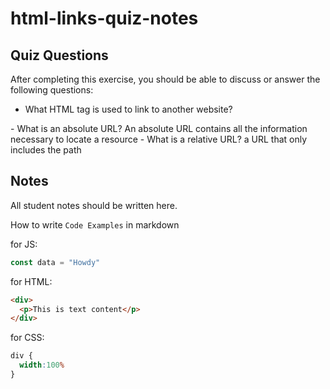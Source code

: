 # html-links-quiz-notes

## Quiz Questions

After completing this exercise, you should be able to discuss or answer the following questions:

- What HTML tag is used to link to another website?
<a>
- What is an absolute URL?
An absolute URL contains all the information necessary to locate a resource
- What is a relative URL?
a URL that only includes the path

## Notes

All student notes should be written here.


How to write `Code Examples` in markdown

for JS:
```javascript
const data = "Howdy"
```

for HTML:
```html
<div>
  <p>This is text content</p>
</div>
```

for CSS:
```css
div {
  width:100%
}
```

